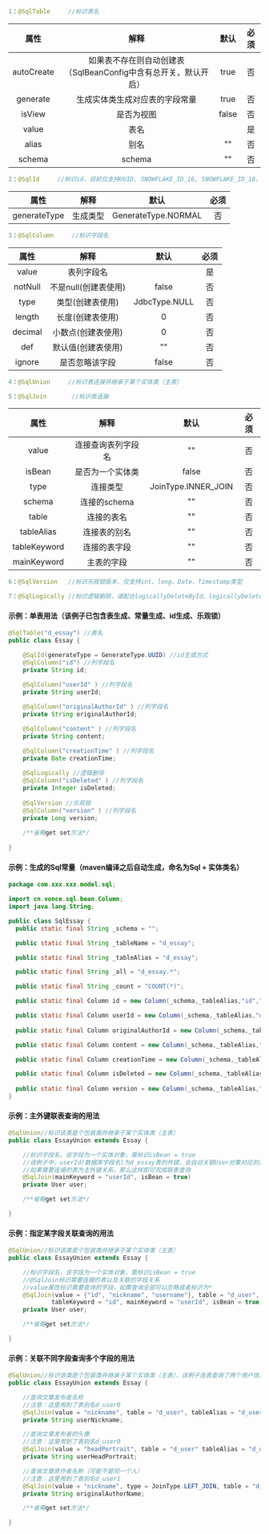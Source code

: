 ```java
1：@SqlTable     //标识表名
```
属性  | 解释  | 默认 | 必须
 :----: | :-----: | :-----: | :------:  
 autoCreate  | 如果表不存在则自动创建表（SqlBeanConfig中含有总开关，默认开启） | true | 否
 generate  | 生成实体类生成对应表的字段常量 | true | 否
 isView  | 是否为视图 | false | 否
 value  | 表名 |  | 是
 alias  | 别名 | "" | 否
 schema  | schema | "" | 否

```java
2：@SqlId     //标识id，目前仅支持UUID, SNOWFLAKE_ID_16, SNOWFLAKE_ID_18，请查看GenerateType枚举类
```

属性  | 解释  | 默认 | 必须
 :----: | :-----: | :-----: | :------: 
 generateType  | 生成类型 | GenerateType.NORMAL | 否

```java
3：@SqlColumn     //标识字段名
```

属性  | 解释  | 默认 | 必须
 :----: | :-----: | :-----: | :------: 
 value  | 表列字段名 |  | 是
 notNull  | 不是null(创建表使用) | false | 否
 type  | 类型(创建表使用) | JdbcType.NULL | 否
 length  | 长度(创建表使用) | 0 | 否
 decimal  | 小数点(创建表使用) | 0 | 否
 def  | 默认值(创建表使用) | "" | 否
 ignore  | 是否忽略该字段 | false | 否

```java
4：@SqlUnion     //标识表连接并继承于某个实体类（主表）
```

```java
5：@SqlJoin       //标识表连接
```

属性  | 解释  | 默认 | 必须
 :----: | :-----: | :-----: | :------: 
 value  | 连接查询表列字段名 | "" | 否
 isBean  | 是否为一个实体类 | false | 否
 type  | 连接类型 | JoinType.INNER_JOIN |否
 schema | 连接的schema | "" |否
 table | 连接的表名 | "" |否
 tableAlias | 连接表的别名 | "" |否
 tableKeyword | 连接的表字段 | "" |否
 mainKeyword | 主表的字段 | "" |否


```java
6：@SqlVersion   //标识乐观锁版本，仅支持int、long、Date、Timestamp类型
```

```java
7：@SqlLogically //标识逻辑删除，请配合logicallyDeleteById、logicallyDeleteByCondition这两个方法使用，请查看内置Delete文档
```


#### 示例：单表用法（该例子已包含表生成、常量生成、id生成、乐观锁）
```java
@SqlTable("d_essay") //表名
public class Essay {

	@SqlId(generateType = GenerateType.UUID) //id生成方式
	@SqlColumn("id") //列字段名
	private String id;

	@SqlColumn("userId" ) //列字段名
	private String userId;
	
	@SqlColumn("originalAuthorId" ) //列字段名
	private String originalAuthorId;

	@SqlColumn("content" ) //列字段名
	private String content;

	@SqlColumn("creationTime" ) //列字段名
	private Date creationTime;
	
	@SqlLogically //逻辑删除
	@SqlColumn("isDeleted" ) //列字段名
	private Integer isDeleted;
	
	@SqlVersion //乐观锁
	@SqlColumn("version" ) //列字段名
	private Long version;
	
	/**省略get set方法*/
	
}
```

#### 示例：生成的Sql常量（maven编译之后自动生成，命名为Sql + 实体类名）
```java
package com.xxx.xxx.model.sql;

import cn.vonce.sql.bean.Column;
import java.lang.String;

public class SqlEssay {
  public static final String _schema = "";

  public static final String _tableName = "d_essay";

  public static final String _tableAlias = "d_essay";

  public static final String _all = "d_essay.*";

  public static final String _count = "COUNT(*)";

  public static final Column id = new Column(_schema,_tableAlias,"id","");

  public static final Column userId = new Column(_schema,_tableAlias,"userId","");
  
  public static final Column originalAuthorId = new Column(_schema,_tableAlias,"originalAuthorId","");

  public static final Column content = new Column(_schema,_tableAlias,"content","");

  public static final Column creationTime = new Column(_schema,_tableAlias,"creationTime","");

  public static final Column isDeleted = new Column(_schema,_tableAlias,"isDeleted","");
  
  public static final Column version = new Column(_schema,_tableAlias,"version","");
}
```
#### 示例：主外键联表查询的用法
```java
@SqlUnion//标识该类是个包装类并继承于某个实体类（主表）
public class EssayUnion extends Essay {

	//标识字段名，该字段为一个实体对象，需标识isBean = true
	//该例子中，userId(数据库字段名)为d_essay表的外键，会自动关联User对象对应的表id
	//如果需要连接的表为主外键关系，那么这样即可完成联表查询
	@SqlJoin(mainKeyword = "userId", isBean = true)
	private User user;

	/**省略get set方法*/

}
```
#### 示例：指定某字段关联查询的用法
```java
@SqlUnion//标识该类是个包装类并继承于某个实体类（主表）
public class EssayUnion extends Essay {

	//标识字段名，该字段为一个实体对象，需标识isBean = true
	//@SqlJoin标识需要连接的表以及关联的字段关系
	//value属性标识需要查询的字段，如需查询全部可以忽略或者标识为*
	@SqlJoin(value = {"id", "nickname", "username"}, table = "d_user",
            tableKeyword = "id", mainKeyword = "userId", isBean = true)
	private User user;

	/**省略get set方法*/

}
```
#### 示例：关联不同字段查询多个字段的用法
```java
@SqlUnion//标识该类是个包装类并继承于某个实体类（主表），该例子连表查询了两个用户信息，所以需要使用表别名
public class EssayUnion extends Essay {

	//查询文章发布者名称
	//注意：这里用到了表别名d_user0
	@SqlJoin(value = "nickname", table = "d_user", tableAlias = "d_user0", tableKeyword = "id", mainKeyword = "userId")
	private String userNickname;

	//查询文章发布者的头像
	//注意：这里用到了表别名d_user0
	@SqlJoin(value = "headPortrait", table = "d_user" tableAlias = "d_user0", tableKeyword = "id", mainKeyword = "userId")
	private String userHeadPortrait;

	//查询文章原作者名称（可能不是同一个人）
	//注意：这里用到了表别名d_user1
	@SqlJoin(value = "nickname", type = JoinType.LEFT_JOIN, table = "d_user", tableAlias = "d_user1", tableKeyword = "id", mainKeyword = "originalAuthorId")
	private String originalAuthorName;

	/**省略get set方法*/

}
```
